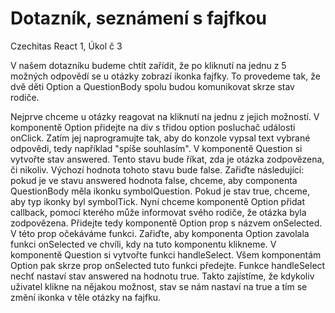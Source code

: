 # Dotazník, seznámení s fajfkou
Czechitas React 1, Úkol č 3

V našem dotazníku budeme chtít zařídit, že po kliknutí na jednu z 5 možných odpovědí se u otázky zobrazí ikonka fajfky. 
To provedeme tak, že dvě děti Option a QuestionBody spolu budou komunikovat skrze stav rodiče.

Nejprve chceme u otázky reagovat na kliknutí na jednu z jejich možností. V komponentě Option přidejte na div s třidou option posluchač události onClick. Zatím jej naprogramujte tak, aby do konzole vypsal text vybrané odpovědi, tedy například "spíše souhlasím".
V komponentě Question si vytvořte stav answered. Tento stavu bude říkat, zda je otázka zodpovězena, či nikoliv. Výchozí hodnota tohoto stavu bude false.
Zařiďte následující: pokud je ve stavu answered hodnota false, chceme, aby componenta QuestionBody měla ikonku symbolQuestion. Pokud je stav true, chceme, aby typ ikonky byl symbolTick.
Nyní chceme komponentě Option přidat callback, pomocí kterého může informovat svého rodiče, že otázka byla zodpovězena. Přidejte tedy komponentě Option prop s názvem onSelected. V této prop očekáváme funkci. Zařiďte, aby komponenta Option zavolala funkci onSelected ve chvíli, kdy na tuto komponentu klikneme.
V komponentě Question si vytvořte funkci handleSelect. Všem komponentám Option pak skrze prop onSelected tuto funkci předejte. Funkce handleSelect nechť nastaví stav answered na hodnotu true. Takto zajístíme, že kdykoliv uživatel klikne na nějakou možnost, stav se nám nastaví na true a tím se změní ikonka v těle otázky na fajfku.

